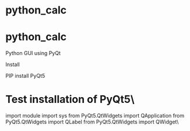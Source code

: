 # python_calc

# python_calc

Python GUI using PyQt

Install

PIP install PyQt5

# Test installation of PyQt5\

import module
import sys
from PyQt5.QtWidgets import QApplication
from PyQt5.QtWidgets import QLabel
from PyQt5.QtWidgets import QWidget\
